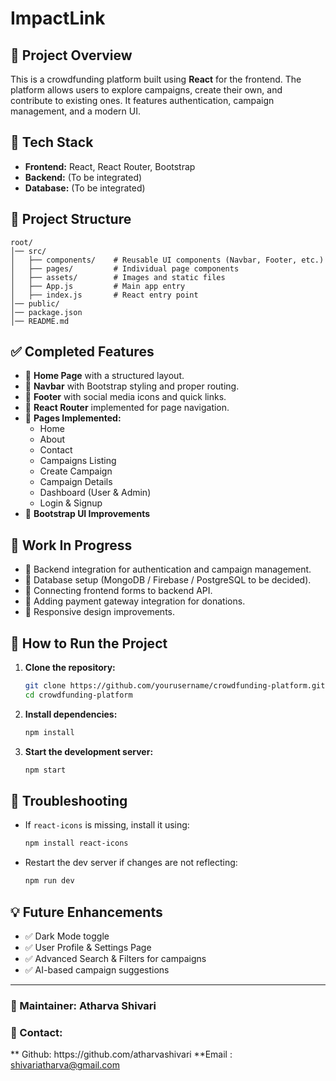 # ImpactLink
## 📌 Project Overview

This is a crowdfunding platform built using **React** for the frontend. The platform allows users to explore campaigns, create their own, and contribute to existing ones. It features authentication, campaign management, and a modern UI.

## 🚀 Tech Stack

- **Frontend:** React, React Router, Bootstrap
- **Backend:** (To be integrated)
- **Database:** (To be integrated)

## 📂 Project Structure

```
root/
│── src/
│   ├── components/    # Reusable UI components (Navbar, Footer, etc.)
│   ├── pages/         # Individual page components
│   ├── assets/        # Images and static files
│   ├── App.js         # Main app entry
│   ├── index.js       # React entry point
│── public/
│── package.json
│── README.md
```

## ✅ Completed Features

- 📌 **Home Page** with a structured layout.
- 📌 **Navbar** with Bootstrap styling and proper routing.
- 📌 **Footer** with social media icons and quick links.
- 📌 **React Router** implemented for page navigation.
- 📌 **Pages Implemented:**
  - Home
  - About
  - Contact
  - Campaigns Listing
  - Create Campaign
  - Campaign Details
  - Dashboard (User & Admin)
  - Login & Signup
- 📌 **Bootstrap UI Improvements**

## 🔄 Work In Progress

- 🔹 Backend integration for authentication and campaign management.
- 🔹 Database setup (MongoDB / Firebase / PostgreSQL to be decided).
- 🔹 Connecting frontend forms to backend API.
- 🔹 Adding payment gateway integration for donations.
- 🔹 Responsive design improvements.

## 🚧 How to Run the Project

1. **Clone the repository:**
   ```sh
   git clone https://github.com/yourusername/crowdfunding-platform.git
   cd crowdfunding-platform
   ```
2. **Install dependencies:**
   ```sh
   npm install
   ```
3. **Start the development server:**
   ```sh
   npm start
   ```

## 🔧 Troubleshooting

- If `react-icons` is missing, install it using:
  ```sh
  npm install react-icons
  ```
- Restart the dev server if changes are not reflecting:
  ```sh
  npm run dev
  ```

## 💡 Future Enhancements

- ✅ Dark Mode toggle
- ✅ User Profile & Settings Page
- ✅ Advanced Search & Filters for campaigns
- ✅ AI-based campaign suggestions

---

### 📌 Maintainer: **Atharva Shivari**

### 📧 Contact: 
 ** Github: https\://github.com/atharvashivari
 **Email : shivariatharva@gmail.com


